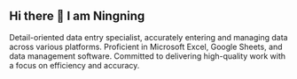 ## Hi there 👋 I am Ningning

Detail-oriented data entry specialist, accurately entering and managing data across various platforms. Proficient in Microsoft Excel, Google Sheets, and data management software. Committed to delivering high-quality work with a focus on efficiency and accuracy.



<!--
**Arumcahya/Arumcahya** is a ✨ _special_ ✨ repository because its `README.md` (this file) appears on your GitHub profile.

Here are some ideas to get you started:

- 🔭 I’m currently working on ...
- 🌱 I’m currently learning ...
- 👯 I’m looking to collaborate on ...
- 🤔 I’m looking for help with ...
- 💬 Ask me about ...
- 📫 How to reach me: ...
- 😄 Pronouns: ...
- ⚡ Fun fact: ...
-->
